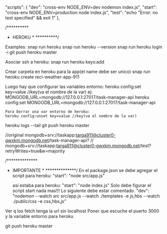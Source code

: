 "scripts": {
    "dev": "cross-env NODE_ENV=dev nodemon index.js",
    "start": "cross-env NODE_ENV=production node index.js",
    "test": "echo \"Error: no test specified\" && exit 1"
  },


/**********
 * HEROKU *
 **********/

Examples:
    snap run heroku
    snap run heroku --version
    snap run heroku login -i
    git push heroku master 

Asociar ssh a heroku:
    snap run heroku keys:add

Crear carpeta en heroku para la app(el name debe ser unico)
    snap run heroku create reci-weather-app-911

Luego hay que configurar las variables entorno:
heroku config:set key=value //key(va el nombre de la var)
    ej: MONGODB_URL=mongodb://127.0.0.1:27017/task-manager-api
    heroku config:set MONGODB_URL=mongodb://127.0.0.1:27017/task-manager-api

    Para borrar una var entorno de heroku:
    heroku config:unset key=value //key(va el nombre de la var)

 heroku logs --tail
 git push heroku master

//original
mongodb+srv://taskapp:targa911@cluster0-gwxkm.mongodb.net/task-manager-api?
//
 mongodb+srv://taskapp:targa911@cluster0-gwxkm.mongodb.net/test?retryWrites=true&w=majority

/**************
 * IMPORTANTE *
 **************/
En el package.json se debe agregar el script para heroku:
    "start": "node src/app.js"

    asi estaba para heroku:
    "start": "node index.js"
Solo debe figurar el script start nada mas!!! 
Lo siguiente debe estar comentado.
    "dev": "nodemon --watch src src/app.js --watch ./templates -e js,hbs --watch ./public/css -e css,hbs,js"

Ver q los fetch tenga la url sin localhost
Poner que escuche el puerto 3000 y la variable entorno para heroku

git push heroku master 
